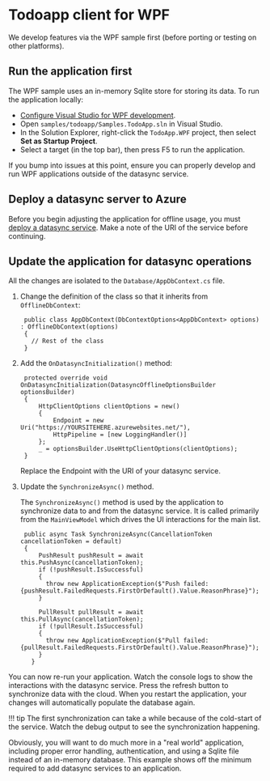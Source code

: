 # Todoapp client for WPF

We develop features via the WPF sample first (before porting or testing on other platforms).

## Run the application first

The WPF sample uses an in-memory Sqlite store for storing its data.  To run the application locally:

* [Configure Visual Studio for WPF development](https://learn.microsoft.com/visualstudio/get-started/csharp/tutorial-wpf).
* Open `samples/todoapp/Samples.TodoApp.sln` in Visual Studio.
* In the Solution Explorer, right-click the `TodoApp.WPF` project, then select **Set as Startup Project**.
* Select a target (in the top bar), then press F5 to run the application.

If you bump into issues at this point, ensure you can properly develop and run WPF applications outside of the datasync service.

## Deploy a datasync server to Azure

Before you begin adjusting the application for offline usage, you must [deploy a datasync service](./server.md).  Make a note of the URI of the service before continuing.

## Update the application for datasync operations

All the changes are isolated to the `Database/AppDbContext.cs` file.

1. Change the definition of the class so that it inherits from `OfflineDbContext`:

        public class AppDbContext(DbContextOptions<AppDbContext> options) : OfflineDbContext(options)
        {
          // Rest of the class
        }

2. Add the `OnDatasyncInitialization()` method:

        protected override void OnDatasyncInitialization(DatasyncOfflineOptionsBuilder optionsBuilder)
        {
            HttpClientOptions clientOptions = new()
            {
                Endpoint = new Uri("https://YOURSITEHERE.azurewebsites.net/"),
                HttpPipeline = [new LoggingHandler()]
            };
            _ = optionsBuilder.UseHttpClientOptions(clientOptions);
        }

    Replace the Endpoint with the URI of your datasync service.

3. Update the `SynchronizeAsync()` method.

    The `SynchronizeAsync()` method is used by the application to synchronize data to and from the datasync service.  It is called primarily from the `MainViewModel` which drives the UI interactions for the main list.

        public async Task SynchronizeAsync(CancellationToken cancellationToken = default)
        {
            PushResult pushResult = await this.PushAsync(cancellationToken);
            if (!pushResult.IsSuccessful)
            {
              throw new ApplicationException($"Push failed: {pushResult.FailedRequests.FirstOrDefault().Value.ReasonPhrase}");
            }

            PullResult pullResult = await this.PullAsync(cancellationToken);
            if (!pullResult.IsSuccessful)
            {
              throw new ApplicationException($"Pull failed: {pullResult.FailedRequests.FirstOrDefault().Value.ReasonPhrase}");
            }
          }

You can now re-run your application. Watch the console logs to show the interactions with the datasync service.  Press the refresh button to synchronize data with the cloud.  When you restart the application, your changes will automatically populate the database again.

!!! tip
    The first synchronization can take a while because of the cold-start of the service.  Watch the debug output to see the synchronization happening.

Obviously, you will want to do much more in a "real world" application, including proper error handling, authentication, and using a Sqlite file instead of an in-memory database.  This example shows off the minimum required to add datasync services to an application.
